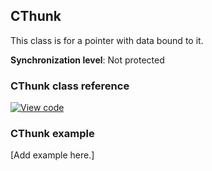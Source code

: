 ## CThunk

This class is for a pointer with data bound to it.

<span class="tips">**Synchronization level**: Not protected</span>

### CThunk class reference

[![View code](https://www.mbed.com/embed/?type=library)](https://os.mbed.com/docs/v5.6/mbed-os-api-doxy/class_c_thunk.html)

### CThunk example

[Add example here.]
